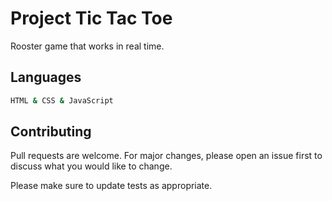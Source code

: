 # Project Tic Tac Toe

Rooster game that works in real time.

## Languages

```bash
HTML & CSS & JavaScript
```

## Contributing
Pull requests are welcome. For major changes, please open an issue first to discuss what you would like to change.

Please make sure to update tests as appropriate.
